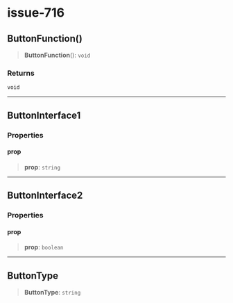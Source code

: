 # issue-716

## ButtonFunction()

> **ButtonFunction**(): `void`

### Returns

`void`

***

## ButtonInterface1

### Properties

#### prop

> **prop**: `string`

***

## ButtonInterface2

### Properties

#### prop

> **prop**: `boolean`

***

## ButtonType

> **ButtonType**: `string`
